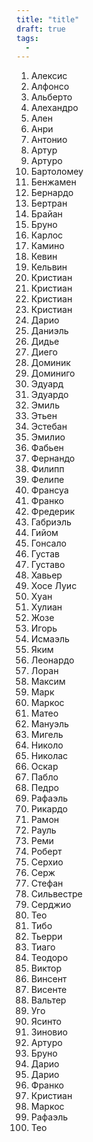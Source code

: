 ```yaml
---
title: "title"
draft: true
tags:
  - 
---
```

 1. Алексис  
2. Алфонсо  
3. Альберто  
4. Алехандро  
5. Ален  
6. Анри  
7. Антонио  
8. Артур  
9. Артуро  
10. Бартоломеу  
11. Бенжамен  
12. Бернардо  
13. Бертран  
14. Брайан  
15. Бруно  
16. Карлос  
17. Камино  
18. Кевин  
19. Кельвин  
20. Кристиан  
21. Кристиан  
22. Кристиан  
23. Кристиан  
24. Дарио  
25. Даниэль  
26. Дидье  
27. Диего  
28. Доминик  
29. Доминиго  
30. Эдуард  
31. Эдуардо  
32. Эмиль  
33. Этьен  
34. Эстебан  
35. Эмилио  
36. Фабьен  
37. Фернандо  
38. Филипп  
39. Фелипе  
40. Франсуа  
41. Франко  
42. Фредерик  
43. Габриэль  
44. Гийом  
45. Гонсало  
46. Густав  
47. Густаво  
48. Хавьер  
49. Хосе Луис  
50. Хуан  
51. Хулиан  
52. Жозе  
53. Игорь  
54. Исмаэль  
55. Яким  
56. Леонардо  
57. Лоран  
58. Максим  
59. Марк  
60. Маркос  
61. Матео  
62. Мануэль  
63. Мигель  
64. Николо  
65. Николас  
66. Оскар  
67. Пабло  
68. Педро  
69. Рафаэль  
70. Рикардо  
71. Рамон  
72. Рауль  
73. Реми  
74. Роберт  
75. Серхио  
76. Серж  
77. Стефан  
78. Сильвестре  
79. Серджио  
80. Тео  
81. Тибо  
82. Тьерри  
83. Тиаго  
84. Теодоро  
85. Виктор  
86. Винсент  
87. Висенте  
88. Вальтер  
89. Уго  
90. Ясинто  
91. Зиновио  
92. Артуро  
93. Бруно  
94. Дарио  
95. Дарио  
96. Франко  
97. Кристиан  
98. Маркос  
99. Рафаэль  
100. Тео  
